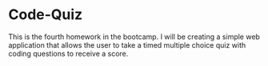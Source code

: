 # Code-Quiz
This is the fourth homework in the bootcamp. I will be creating a simple web application that allows the user to take a timed multiple choice quiz with coding questions to receive a score.
